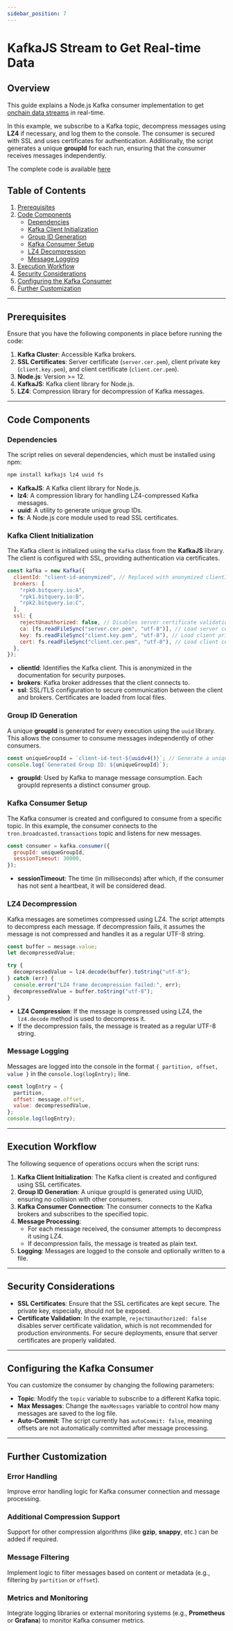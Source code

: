 ```yaml
---
sidebar_position: 7
---
```


# KafkaJS Stream to Get Real-time Data

## Overview

This guide explains a Node.js Kafka consumer implementation to get [onchain data streams](https://bitquery.io/products/streaming) in real-time.

In this example, we subscribe to a Kafka topic, decompress messages using **LZ4** if necessary, and log them to the console. The consumer is secured with SSL and uses certificates for authentication. Additionally, the script generates a unique **groupId** for each run, ensuring that the consumer receives messages independently.

The complete code is available [here](https://github.com/bitquery/kafka-consumer-example)

## Table of Contents

1. [Prerequisites](#prerequisites)
2. [Code Components](#code-components)
   - [Dependencies](#dependencies)
   - [Kafka Client Initialization](#kafka-client-initialization)
   - [Group ID Generation](#group-id-generation)
   - [Kafka Consumer Setup](#kafka-consumer-setup)
   - [LZ4 Decompression](#lz4-decompression)
   - [Message Logging](#message-logging)
3. [Execution Workflow](#execution-workflow)
4. [Security Considerations](#security-considerations)
5. [Configuring the Kafka Consumer](#configuring-the-kafka-consumer)
6. [Further Customization](#further-customization)

---

## Prerequisites

Ensure that you have the following components in place before running the code:

1. **Kafka Cluster**: Accessible Kafka brokers.
2. **SSL Certificates**: Server certificate (`server.cer.pem`), client private key (`client.key.pem`), and client certificate (`client.cer.pem`).
3. **Node.js**: Version >= 12.
4. **KafkaJS**: Kafka client library for Node.js.
5. **LZ4**: Compression library for decompression of Kafka messages.

---

## Code Components

### Dependencies

The script relies on several dependencies, which must be installed using npm:

```bash
npm install kafkajs lz4 uuid fs
```

- **KafkaJS**: A Kafka client library for Node.js.
- **lz4**: A compression library for handling LZ4-compressed Kafka messages.
- **uuid**: A utility to generate unique group IDs.
- **fs**: A Node.js core module used to read SSL certificates.

### Kafka Client Initialization

The Kafka client is initialized using the `Kafka` class from the **KafkaJS** library. The client is configured with SSL, providing authentication via certificates.

```javascript
const kafka = new Kafka({
  clientId: "client-id-anonymized", // Replaced with anonymized clientId
  brokers: [
    "rpk0.bitquery.io:A",
    "rpk1.bitquery.io:B",
    "rpk2.bitquery.io:C",
  ],
  ssl: {
    rejectUnauthorized: false, // Disables server certificate validation
    ca: [fs.readFileSync("server.cer.pem", "utf-8")], // Load server certificate
    key: fs.readFileSync("client.key.pem", "utf-8"), // Load client private key
    cert: fs.readFileSync("client.cer.pem", "utf-8"), // Load client certificate
  },
});
```

- **clientId**: Identifies the Kafka client. This is anonymized in the documentation for security purposes.
- **brokers**: Kafka broker addresses that the client connects to.
- **ssl**: SSL/TLS configuration to secure communication between the client and brokers. Certificates are loaded from local files.

### Group ID Generation

A unique **groupId** is generated for every execution using the `uuid` library. This allows the consumer to consume messages independently of other consumers.

```javascript
const uniqueGroupId = `client-id-test-${uuidv4()}`; // Generate a unique groupId
console.log(`Generated Group ID: ${uniqueGroupId}`);
```

- **groupId**: Used by Kafka to manage message consumption. Each groupId represents a distinct consumer group.

### Kafka Consumer Setup

The Kafka consumer is created and configured to consume from a specific topic. In this example, the consumer connects to the `tron.broadcasted.transactions` topic and listens for new messages.

```javascript
const consumer = kafka.consumer({
  groupId: uniqueGroupId,
  sessionTimeout: 30000,
});
```

- **sessionTimeout**: The time (in milliseconds) after which, if the consumer has not sent a heartbeat, it will be considered dead.

### LZ4 Decompression

Kafka messages are sometimes compressed using LZ4. The script attempts to decompress each message. If decompression fails, it assumes the message is not compressed and handles it as a regular UTF-8 string.

```javascript
const buffer = message.value;
let decompressedValue;

try {
  decompressedValue = lz4.decode(buffer).toString("utf-8");
} catch (err) {
  console.error("LZ4 frame decompression failed:", err);
  decompressedValue = buffer.toString("utf-8");
}
```

- **LZ4 Compression**: If the message is compressed using LZ4, the `lz4.decode` method is used to decompress it.
- If the decompression fails, the message is treated as a regular UTF-8 string.

### Message Logging

Messages are logged into the console in the format `{ partition, offset, value }` in the `console.log(logEntry);` line.

```javascript
const logEntry = {
  partition,
  offset: message.offset,
  value: decompressedValue,
};
console.log(logEntry);
```

---

## Execution Workflow

The following sequence of operations occurs when the script runs:

1. **Kafka Client Initialization**: The Kafka client is created and configured using SSL certificates.
2. **Group ID Generation**: A unique groupId is generated using UUID, ensuring no collision with other consumers.
3. **Kafka Consumer Connection**: The consumer connects to the Kafka brokers and subscribes to the specified topic.
4. **Message Processing**:
   - For each message received, the consumer attempts to decompress it using LZ4.
   - If decompression fails, the message is treated as plain text.
5. **Logging**: Messages are logged to the console and optionally written to a file.

---

## Security Considerations

- **SSL Certificates**: Ensure that the SSL certificates are kept secure. The private key, especially, should not be exposed.
- **Certificate Validation**: In the example, `rejectUnauthorized: false` disables server certificate validation, which is not recommended for production environments. For secure deployments, ensure that server certificates are properly validated.

---

## Configuring the Kafka Consumer

You can customize the consumer by changing the following parameters:

- **Topic**: Modify the `topic` variable to subscribe to a different Kafka topic.
- **Max Messages**: Change the `maxMessages` variable to control how many messages are saved to the log file.
- **Auto-Commit**: The script currently has `autoCommit: false`, meaning offsets are not automatically committed after message processing.

---

## Further Customization

### Error Handling

Improve error handling logic for Kafka consumer connection and message processing.

### Additional Compression Support

Support for other compression algorithms (like **gzip**, **snappy**, etc.) can be added if required.

### Message Filtering

Implement logic to filter messages based on content or metadata (e.g., filtering by `partition` or `offset`).

### Metrics and Monitoring

Integrate logging libraries or external monitoring systems (e.g., **Prometheus** or **Grafana**) to monitor Kafka consumer metrics.
